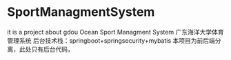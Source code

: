 # SportManagmentSystem
it is a project about gdou Ocean Sport Managment System
广东海洋大学体育管理系统
后台技术栈：springboot+springsecurity+mybatis
本项目为前后端分离，此处只有后台代码，

